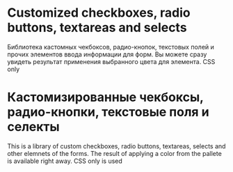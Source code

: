 # Customized checkboxes, radio buttons, textareas and selects
Библиотека кастомных чекбоксов, радио-кнопок, текстовых полей и прочих элементов ввода информации для форм.
Вы можете сразу увидеть результат применения выбранного цвета для элемента.
CSS only

# Кастомизированные чекбоксы, радио-кнопки, текстовые поля и селекты
This is a library of custom checkboxes, radio buttons, textareas, selects and other elemnets of the forms.
The result of applying a color from the pallete is available right away.
CSS only is used
